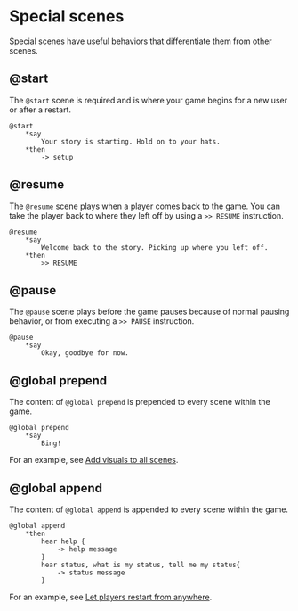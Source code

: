 # Special scenes

Special scenes have useful behaviors that differentiate them from other scenes.

## @start

The `@start` scene is required and is where your game begins for a new user or
after a restart.

```
@start
    *say
        Your story is starting. Hold on to your hats.
    *then
        -> setup
```

## @resume

The `@resume` scene plays when a player comes back to the game. You can take the
player back to where they left off by using a `>> RESUME` instruction.

```
@resume
    *say
        Welcome back to the story. Picking up where you left off.
    *then
        >> RESUME
```

## @pause

The `@pause` scene plays before the game pauses because of normal pausing
behavior, or from executing a `>> PAUSE` instruction.

```
@pause
    *say
        Okay, goodbye for now.
```

## @global prepend

The content of `@global prepend` is prepended to every scene within the game.

```
@global prepend
    *say
        Bing!
```

For an example, see [Add visuals to all scenes](../use-skill-flow-builder-to-create-content/add-visual-elements).

## @global append

The content of `@global append` is appended to every scene within the game.

```
@global append
    *then
        hear help {
            -> help message
        }
        hear status, what is my status, tell me my status{
            -> status message
        }
```

For an example, see [Let players restart from anywhere](../basic-skill-flow-builder-syntax/README#let-users-restart-from-anywhere).
